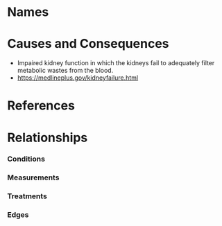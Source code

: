 # Names

# Causes and Consequences

- Impaired kidney function in which the kidneys fail to adequately filter metabolic wastes from the blood.
- https://medlineplus.gov/kidneyfailure.html

# References

# Relationships

### Conditions

### Measurements

### Treatments

### Edges